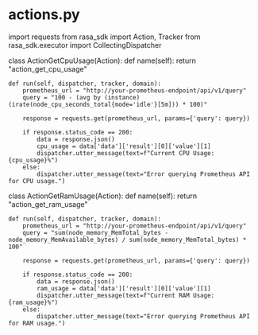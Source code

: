 # actions.py
import requests
from rasa_sdk import Action, Tracker
from rasa_sdk.executor import CollectingDispatcher

class ActionGetCpuUsage(Action):
    def name(self):
        return "action_get_cpu_usage"

    def run(self, dispatcher, tracker, domain):
        prometheus_url = "http://your-prometheus-endpoint/api/v1/query"
        query = "100 - (avg by (instance) (irate(node_cpu_seconds_total{mode='idle'}[5m])) * 100)"

        response = requests.get(prometheus_url, params={'query': query})

        if response.status_code == 200:
            data = response.json()
            cpu_usage = data['data']['result'][0]['value'][1]
            dispatcher.utter_message(text=f"Current CPU Usage: {cpu_usage}%")
        else:
            dispatcher.utter_message(text="Error querying Prometheus API for CPU usage.")

class ActionGetRamUsage(Action):
    def name(self):
        return "action_get_ram_usage"

    def run(self, dispatcher, tracker, domain):
        prometheus_url = "http://your-prometheus-endpoint/api/v1/query"
        query = "sum(node_memory_MemTotal_bytes - node_memory_MemAvailable_bytes) / sum(node_memory_MemTotal_bytes) * 100"

        response = requests.get(prometheus_url, params={'query': query})

        if response.status_code == 200:
            data = response.json()
            ram_usage = data['data']['result'][0]['value'][1]
            dispatcher.utter_message(text=f"Current RAM Usage: {ram_usage}%")
        else:
            dispatcher.utter_message(text="Error querying Prometheus API for RAM usage.")